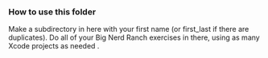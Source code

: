 ### How to use this folder

Make a subdirectory in here with your first name (or first_last if there are duplicates). Do all of your Big Nerd Ranch exercises in there, using as many Xcode projects as needed .